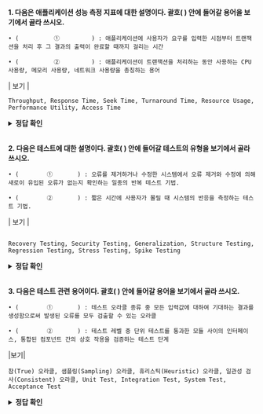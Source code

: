 **1. 다음은 애플리케이션 성능 측정 지표에 대한 설명이다. 괄호(      ) 안에 들어갈 용어을 보기에서 골라 쓰시오.**
```
• (          ①         ) : 애플리케이션에 사용자가 요구를 입력한 시점부터 트랜잭션을 처리 후 그 결과의 출력이 완료할 때까지 걸리는 시간

• (          ②         ) : 애플리케이션이 트랜잭션을 처리하는 동안 사용하는 CPU 사용량, 메모리 사용량, 네트워크 사용량을 총칭하는 용어
```
| 보기 |
```
Throughput, Response Time, Seek Time, Turnaround Time, Resource Usage, Performance Utility, Access Time
```


<details>
<summary><b>정답 확인</b></summary>
<div markdown="1">

① Turnaround Time(소요시간)

② Resource Usage(자원 사용)

</div>
</details>
</br>

**2. 다음은 테스트에 대한 설명이다. 괄호(   ) 안에 들어갈 테스트의 유형을 보기에서 골라 쓰시오.**

```
• (        ①       ) : 오류를 제거하거나 수정한 시스템에서 오류 제거와 수정에 의해 새로이 유입된 오류가 없는지 확인하는 일종의 반복 테스트 기법.

• (        ②       ) : 짧은 시간에 사용자가 몰릴 때 시스템의 반응을 측정하는 테스트 기법.
```
| 보기 |
```

Recovery Testing, Security Testing, Generalization, Structure Testing, Regression Testing, Stress Testing, Spike Testing
```

<details>
<summary><b>정답 확인</b></summary>
<div markdown="1">

① Regression Testing

② Spike Testing

</div>
</details>
</br>

**3. 다음은 테스트 관련 용어이다. 괄호(      ) 안에 들어갈 용어을 보기에서 골라 쓰시오.**
```
• (        ①       ) : 테스트 오라클 종류 중 모든 입력값에 대하여 기대하는 결과를 생성함으로써 발생된 오류를 모두 검출할 수 있는 오라클

• (        ②       ) : 테스트 레벨 중 단위 테스트를 통과한 모듈 사이의 인터페이스, 통합된 컴포넌트 간의 상호 작용을 검증하는 테스트 단계
```
|보기|
```
참(True) 오라클, 샘플링(Sampling) 오라클, 휴리스틱(Heuristic) 오라클, 일관성 검사(Consistent) 오라클, Unit Test, Integration Test, System Test, Acceptance Test
```

<details>
<summary><b>정답 확인</b></summary>
<div markdown="1">

① 참(True) 오라클

② Integration Test

</div>
</details>
</br>